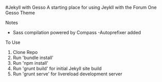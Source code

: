 #Jekyll with Gesso
A starting place for using Jeykll with the Forum One Gesso Theme

Notes
- Sass compilation powered by Compass
-Autoprefixer added

To Use
1. Clone Repo
2. Run 'bundle install' 
3. Run 'npm install'
4. Run 'grunt build' for initial Jekyll site build
5. Run 'grunt serve' for livereload development server
